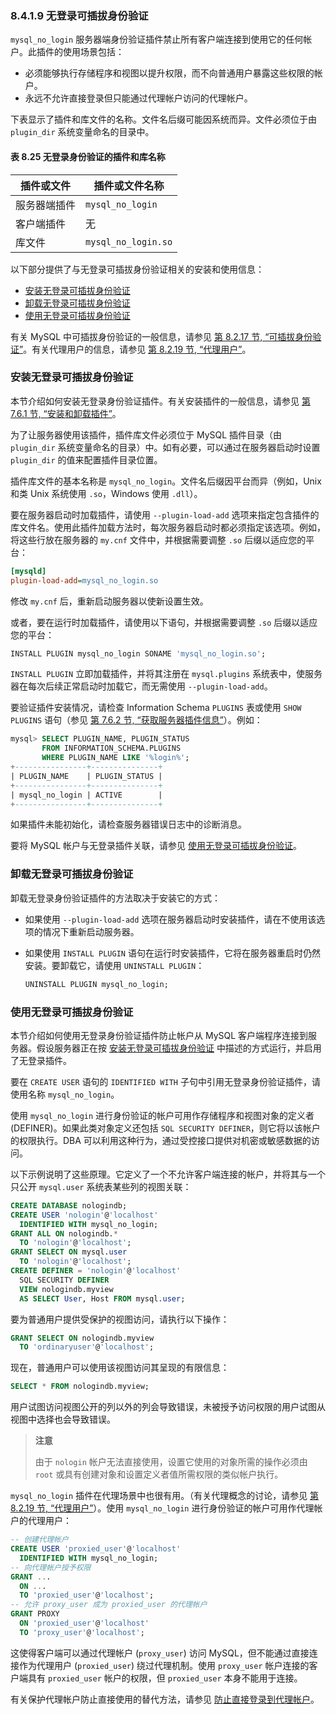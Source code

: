 ### 8.4.1.9 无登录可插拔身份验证

`mysql_no_login` 服务器端身份验证插件禁止所有客户端连接到使用它的任何帐户。此插件的使用场景包括：

- 必须能够执行存储程序和视图以提升权限，而不向普通用户暴露这些权限的帐户。
- 永远不允许直接登录但只能通过代理帐户访问的代理帐户。

下表显示了插件和库文件的名称。文件名后缀可能因系统而异。文件必须位于由 `plugin_dir` 系统变量命名的目录中。

#### 表 8.25 无登录身份验证的插件和库名称

| 插件或文件   | 插件或文件名称      |
| ------------ | ------------------- |
| 服务器端插件 | `mysql_no_login`    |
| 客户端插件   | 无                  |
| 库文件       | `mysql_no_login.so` |

以下部分提供了与无登录可插拔身份验证相关的安装和使用信息：

- [安装无登录可插拔身份验证](#installing-no-login-pluggable-authentication)
- [卸载无登录可插拔身份验证](#uninstalling-no-login-pluggable-authentication)
- [使用无登录可插拔身份验证](#using-no-login-pluggable-authentication)

有关 MySQL 中可插拔身份验证的一般信息，请参见 [第 8.2.17 节, “可插拔身份验证”](#pluggable-authentication)。有关代理用户的信息，请参见 [第 8.2.19 节, “代理用户”](#proxy-users)。

### 安装无登录可插拔身份验证

本节介绍如何安装无登录身份验证插件。有关安装插件的一般信息，请参见 [第 7.6.1 节, “安装和卸载插件”](#installing-and-uninstalling-plugins)。

为了让服务器使用该插件，插件库文件必须位于 MySQL 插件目录（由 `plugin_dir` 系统变量命名的目录）中。如有必要，可以通过在服务器启动时设置 `plugin_dir` 的值来配置插件目录位置。

插件库文件的基本名称是 `mysql_no_login`。文件名后缀因平台而异（例如，Unix 和类 Unix 系统使用 `.so`，Windows 使用 `.dll`）。

要在服务器启动时加载插件，请使用 `--plugin-load-add` 选项来指定包含插件的库文件名。使用此插件加载方法时，每次服务器启动时都必须指定该选项。例如，将这些行放在服务器的 `my.cnf` 文件中，并根据需要调整 `.so` 后缀以适应您的平台：

```ini
[mysqld]
plugin-load-add=mysql_no_login.so
```

修改 `my.cnf` 后，重新启动服务器以使新设置生效。

或者，要在运行时加载插件，请使用以下语句，并根据需要调整 `.so` 后缀以适应您的平台：

```sql
INSTALL PLUGIN mysql_no_login SONAME 'mysql_no_login.so';
```

`INSTALL PLUGIN` 立即加载插件，并将其注册在 `mysql.plugins` 系统表中，使服务器在每次后续正常启动时加载它，而无需使用 `--plugin-load-add`。

要验证插件安装情况，请检查 Information Schema `PLUGINS` 表或使用 `SHOW PLUGINS` 语句（参见 [第 7.6.2 节, “获取服务器插件信息”](#obtaining-server-plugin-information)）。例如：

```sql
mysql> SELECT PLUGIN_NAME, PLUGIN_STATUS
       FROM INFORMATION_SCHEMA.PLUGINS
       WHERE PLUGIN_NAME LIKE '%login%';
+----------------+---------------+
| PLUGIN_NAME    | PLUGIN_STATUS |
+----------------+---------------+
| mysql_no_login | ACTIVE        |
+----------------+---------------+
```

如果插件未能初始化，请检查服务器错误日志中的诊断消息。

要将 MySQL 帐户与无登录插件关联，请参见 [使用无登录可插拔身份验证](#using-no-login-pluggable-authentication)。

### 卸载无登录可插拔身份验证

卸载无登录身份验证插件的方法取决于安装它的方式：

- 如果使用 `--plugin-load-add` 选项在服务器启动时安装插件，请在不使用该选项的情况下重新启动服务器。
- 如果使用 `INSTALL PLUGIN` 语句在运行时安装插件，它将在服务器重启时仍然安装。要卸载它，请使用 `UNINSTALL PLUGIN`：

    ```sql
    UNINSTALL PLUGIN mysql_no_login;
    ```

### 使用无登录可插拔身份验证

本节介绍如何使用无登录身份验证插件防止帐户从 MySQL 客户端程序连接到服务器。假设服务器正在按 [安装无登录可插拔身份验证](#installing-no-login-pluggable-authentication) 中描述的方式运行，并启用了无登录插件。

要在 `CREATE USER` 语句的 `IDENTIFIED WITH` 子句中引用无登录身份验证插件，请使用名称 `mysql_no_login`。

使用 `mysql_no_login` 进行身份验证的帐户可用作存储程序和视图对象的定义者 (DEFINER)。如果此类对象定义还包括 `SQL SECURITY DEFINER`，则它将以该帐户的权限执行。DBA 可以利用这种行为，通过受控接口提供对机密或敏感数据的访问。

以下示例说明了这些原理。它定义了一个不允许客户端连接的帐户，并将其与一个只公开 `mysql.user` 系统表某些列的视图关联：

```sql
CREATE DATABASE nologindb;
CREATE USER 'nologin'@'localhost'
  IDENTIFIED WITH mysql_no_login;
GRANT ALL ON nologindb.*
  TO 'nologin'@'localhost';
GRANT SELECT ON mysql.user
  TO 'nologin'@'localhost';
CREATE DEFINER = 'nologin'@'localhost'
  SQL SECURITY DEFINER
  VIEW nologindb.myview
  AS SELECT User, Host FROM mysql.user;
```

要为普通用户提供受保护的视图访问，请执行以下操作：

```sql
GRANT SELECT ON nologindb.myview
  TO 'ordinaryuser'@'localhost';
```

现在，普通用户可以使用该视图访问其呈现的有限信息：

```sql
SELECT * FROM nologindb.myview;
```

用户试图访问视图公开的列以外的列会导致错误，未被授予访问权限的用户试图从视图中选择也会导致错误。

> **注意**
>
> 由于 `nologin` 帐户无法直接使用，设置它使用的对象所需的操作必须由 `root` 或具有创建对象和设置定义者值所需权限的类似帐户执行。

`mysql_no_login` 插件在代理场景中也很有用。（有关代理概念的讨论，请参见 [第 8.2.19 节, “代理用户”](#proxy-users)）。使用 `mysql_no_login` 进行身份验证的帐户可用作代理帐户的代理用户：

```sql
-- 创建代理帐户
CREATE USER 'proxied_user'@'localhost'
  IDENTIFIED WITH mysql_no_login;
-- 向代理帐户授予权限
GRANT ...
  ON ...
  TO 'proxied_user'@'localhost';
-- 允许 proxy_user 成为 proxied_user 的代理帐户
GRANT PROXY
  ON 'proxied_user'@'localhost'
  TO 'proxy_user'@'localhost';
```

这使得客户端可以通过代理帐户 (`proxy_user`) 访问 MySQL，但不能通过直接连接作为代理用户 (`proxied_user`) 绕过代理机制。使用 `proxy_user` 帐户连接的客户端具有 `proxied_user` 帐户的权限，但 `proxied_user` 本身不能用于连接。

有关保护代理帐户防止直接使用的替代方法，请参见 [防止直接登录到代理帐户](#preventing-direct-login-to-proxied-accounts)。